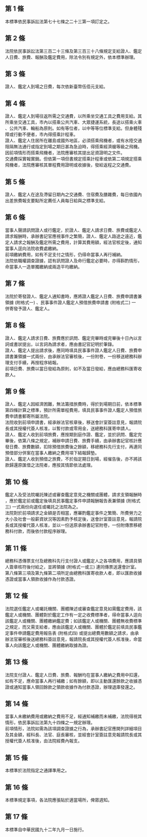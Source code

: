 第 1 條
-------
本標準依民事訴訟法第七十七條之二十三第一項訂定之。

第 2 條
-------
法院依民事訴訟法第三百二十三條及第三百三十八條規定支給證人、鑑定  
人日費、旅費、報酬及鑑定費用，除法令別有規定外，依本標準辦理。

第 3 條
-------
證人、鑑定人到場之日費，每次依新臺幣伍佰元支給。

第 4 條
-------
證人、鑑定人到場往返所需之交通費，以所乘坐交通工具之費用支給。其  
所乘坐交通工具，市內以搭乘公共汽車、大眾捷運系統，長途以搭乘火車  
、公共汽車、輪船為原則。如有等位者，以中等等位標準支給。但身體殘  
障或行動不便者，市內得搭乘計程車。  
證人、鑑定人住居所在離島或國外地區，必須搭乘飛機者，或有水陸交通  
阻隔無法通行或指定到場之期日甚為急迫時，得搭乘經濟艙等級之飛機。　　  
因前項情形而搭乘飛機者，法院應審核其提出足資證明之文件。  
交通費採實報實銷。但依第一項但書規定搭乘計程車或依第二項規定搭乘  
飛機者，法院應審核其單程費用證明或收據後，發給返程之交通費。

第 5 條
-------
證人、鑑定人在途及滯留日期內之交通費、住宿費及膳雜費，每日依國內  
出差旅費報支要點所定薦任人員每日給與之標準支給。

第 6 條
-------
當事人聲請訊問證人或行鑑定，於證人、鑑定人請求日費、旅費或鑑定人  
請求報酬時，承辦書記官應視事件之繁簡，證人、鑑定人路途之遠近，鑑  
定人請求之報酬及鑑定所需之費用，計算其費用額，經法官核定後，通知  
當事人逕向法院收費處繳納。  
前項繳納費用，如有不足支付之情形，仍得命當事人再行補納。  
法院依職權調查證據，認有訊問證人及命行鑑定必要時，亦得斟酌情形，  
命當事人一造單獨繳納或兩造平均繳納。

第 7 條
-------
法院於寄發證人、鑑定人通知書時，應將證人鑑定人日費、旅費申請書兼  
領據 (附格式一) 、民事事件證人鑑定人預借旅費申請書 (附格式二) 一  
併寄發予證人、鑑定人。

第 8 條
-------
證人、鑑定人請求日費、旅費應於訊問、鑑定完畢時或完畢後十日內以言  
詞或書狀提出，以言詞為請求者，應由書記官記明於筆錄。  
證人、鑑定人提出請求後，應同時填具民事事件證人鑑定人日費、旅費申  
請書兼領據一式兩份，由承辦法官審核後，一份附卷，一份移送總務科辦  
理支付手續，再按程序結報。  
前項日費、旅費以當日發給為原則，如不及當日發給，應由總務科匯寄收  
款人。

第 9 條
-------
證人、鑑定人因經濟困難，無法籌措旅費時，得於到場期日前，依本標準  
第四條計算之標準，預計所需單程費用，填具民事事件證人鑑定人預借旅  
費申請書郵寄所屬法院。  
法院收到前項申請書，經承辦法官核章後，移送會計室簽註意見，報請院  
長或其授權代簽人核准，以暫付款或零用金，送總務科匯寄申請人。  
證人、鑑定人收到前項旅費，應按期到庭作證、鑑定，並於訊問、鑑定完  
畢後，依第八條之規定，補辦申請日費、旅費手續，由承辦書記官核計應  
發日費、旅費數額，扣除預借旅費後之餘額，移總務科先行支付，再連同  
預借部分併案在當事人繳納之費用項下結報歸墊。  
證人、鑑定人收到預借之旅費，不於指定期日到場，經催告後，亦不將該  
款歸還原匯借之法院者，應按其情節依法處理。

第 10 條
--------
鑑定人及受法院囑託陳述或審查鑑定意見之機關或團體，請求支領報酬時  
，應於鑑定前或鑑定後填具民事鑑定事件申請報酬報告表兼領據 (附格式  
三) 一式兩份向選任或囑託之法院為之。  
法院對於前項請求之金額是否相當，應審酌鑑定事件之繁簡、所費勞力之  
大小及社會一般薪資狀況等因素酌予核定後，送會計室簽註意見，報請院  
長或其授權代簽人核准，並以一份送原承辦書記官附卷，一份附傳票移總  
務科付款，而後依付款程序辦理。

第 11 條
--------
總務科憑傳票支付及總務科先行支付證人或鑑定人之各項費用，應請具領  
人簽章核符後付給之，並將領據 (附格式一或三) 連同傳票送還會計室。  
第八條第三項及第九條第二項所定由總務科匯寄收款人者，即以匯款收據  
憑證或當事人領款收據作為付款憑證。

第 12 條
--------
法院選任鑑定人或囑託機關、團體陳述或審查鑑定意見如需鑑定費用，該  
鑑定人或機關、團體對於鑑定工作有一定之收費標準者，得命當事人逕向  
該鑑定人或機關、團體繳納鑑定費；如該鑑定人或機關、團體無收費標準  
之規定，而又需支給者，應由該鑑定人或機關、團體於鑑定前填具民事鑑  
定事件申請鑑定費用報告表 (附格式四) 或提出總費用數額之請求，由承  
辦法官審核後送總務科簽註意見，報請院長或其授權代簽人核准後，命當  
事人向該鑑定人或機關、團體繳納取據為證。

第 13 條
--------
法院支付證人、鑑定人日費、旅費、報酬均在當事人繳納之費用中扣還，  
如有不足，應命當事人再行補繳；如有餘額，即以主動匯還餘款之收據憑  
證或通知當事人領回餘款之領款收據作為付款憑證，辦理退庫發還之。

第 14 條
--------
當事人未繳納費用或繳納之費用不足，經通知補繳而未補繳，法院得視其  
情形，依民事訴訟法第九十四條之一規定辦理。  
前項情形，法院如需為該項調查證據之行為，承辦書記官應開列詳細項目  
及其金額，經科長、法官、庭長審核，並經會計室簽註意見報請院長或其  
授權代簽人核准後，由法院經費內報支。

第 15 條
--------
本標準於法院指定之通譯準用之。

第 16 條
--------
本標準規定事項，各法院應張貼於適當場所，俾眾週知。

第 17 條
--------
本標準自中華民國九十二年九月一日施行。

